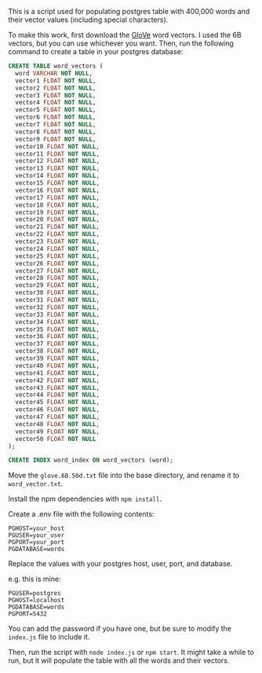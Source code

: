 This is a script used for populating postgres table with 400,000 words and their vector values (including special characters).

To make this work, first download the [GloVe](https://nlp.stanford.edu/projects/glove/) word vectors. I used the 6B vectors, but you can use whichever you want. Then, run the following command to create a table in your postgres database:

```sql
CREATE TABLE word_vectors (
  word VARCHAR NOT NULL,
  vector1 FLOAT NOT NULL,
  vector2 FLOAT NOT NULL,
  vector3 FLOAT NOT NULL,
  vector4 FLOAT NOT NULL,
  vector5 FLOAT NOT NULL,
  vector6 FLOAT NOT NULL,
  vector7 FLOAT NOT NULL,
  vector8 FLOAT NOT NULL,
  vector9 FLOAT NOT NULL,
  vector10 FLOAT NOT NULL,
  vector11 FLOAT NOT NULL,
  vector12 FLOAT NOT NULL,
  vector13 FLOAT NOT NULL,
  vector14 FLOAT NOT NULL,
  vector15 FLOAT NOT NULL,
  vector16 FLOAT NOT NULL,
  vector17 FLOAT NOT NULL,
  vector18 FLOAT NOT NULL,
  vector19 FLOAT NOT NULL,
  vector20 FLOAT NOT NULL,
  vector21 FLOAT NOT NULL,
  vector22 FLOAT NOT NULL,
  vector23 FLOAT NOT NULL,
  vector24 FLOAT NOT NULL,
  vector25 FLOAT NOT NULL,
  vector26 FLOAT NOT NULL,
  vector27 FLOAT NOT NULL,
  vector28 FLOAT NOT NULL,
  vector29 FLOAT NOT NULL,
  vector30 FLOAT NOT NULL,
  vector31 FLOAT NOT NULL,
  vector32 FLOAT NOT NULL,
  vector33 FLOAT NOT NULL,
  vector34 FLOAT NOT NULL,
  vector35 FLOAT NOT NULL,
  vector36 FLOAT NOT NULL,
  vector37 FLOAT NOT NULL,
  vector38 FLOAT NOT NULL,
  vector39 FLOAT NOT NULL,
  vector40 FLOAT NOT NULL,
  vector41 FLOAT NOT NULL,
  vector42 FLOAT NOT NULL,
  vector43 FLOAT NOT NULL,
  vector44 FLOAT NOT NULL,
  vector45 FLOAT NOT NULL,
  vector46 FLOAT NOT NULL,
  vector47 FLOAT NOT NULL,
  vector48 FLOAT NOT NULL,
  vector49 FLOAT NOT NULL,
  vector50 FLOAT NOT NULL
);

CREATE INDEX word_index ON word_vectors (word);

```

Move the `glove.6B.50d.txt` file into the base directory, and rename it to `word_vector.txt`.

Install the npm dependencies with `npm install`.

Create a .env file with the following contents:

```
PGHOST=your_host
PGUSER=your_user
PGPORT=your_port
PGDATABASE=words
```

Replace the values with your postgres host, user, port, and database.

e.g. this is mine:
  
```
PGUSER=postgres
PGHOST=localhost
PGDATABASE=words
PGPORT=5432
```

You can add the password if you have one, but be sure to modify the `index.js` file to include it.

Then, run the script with `node index.js` or `npm start`. It might take a while to run, but it will populate the table with all the words and their vectors.